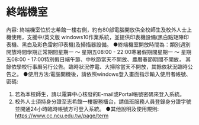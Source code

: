 # 終端機室

內容: 終端機室位於志希館一樓右側，約有80部電腦開放供全校師生及校外人士上機使用，支援中/英文版 windows10作業系統，並提供印表機設備(黑白點矩陣印表機、黑白及彩色雷射印表機)及掃描器設備。
●終端機室開放時間為：類別週別開放時間學期正常期間星期一 ～ 星期五08:00 - 22:00寒暑假期間星期一 ～ 星期五08:00 - 17:00特別假日端午節、中秋節當天不開放、農曆春節期間不開放，
其餘依學校行事曆另行公告。臨時狀況停電、大掃除當天不開放，其餘依狀況臨時公告之。
●使用方法:電腦開機後，請依照windows登入畫面指示輸入使用者帳號、密碼:
1. 若為本校師生，請以電算中心核發的E-mail或Portal帳號密碼來登入系統。
2. 校外人士須持身分證至志希館一樓服務櫃台，請值班服務人員登錄身分證字號並開通24小時臨時帳號方可登入系統。
●其他說明及使用規則:
https://www.cc.ncu.edu.tw/page/term